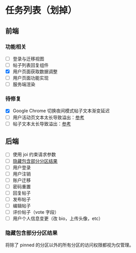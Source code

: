# 任务列表（划掉）

## 前端

### 功能相关

- [ ] 登录与迁移视图
- [ ] 帖子列表回复组件
- [X] 用户页面获取数据调整
- [ ] 用户页面功能实现
- [ ] 服务端渲染

### 待修复

- [X] Google Chrome 切换夜间模式帖子文本渐变延迟
- [ ] 用户活动页文本太长导致溢出：[参考](https://seraintalk.ntzyz.io/m/59423df4ed4418798378ec20)
- [ ] 帖子文本太长导致溢出：[参考](https://seraintalk.ntzyz.io/d/59423e06ed44187983799a3e)

## 后端
- [ ] 使用 joi 约束请求参数
- [ ] [隐藏包含部分分区结果](#隐藏包含部分分区结果)
- [ ] 用户登录
- [ ] 用户注销
- [ ] 账户迁移
- [ ] 密码重置
- [ ] 回复帖子
- [ ] 发布帖子
- [ ] 编辑帖子
- [ ] 评价帖子（vote 字段）
- [ ] 用户个人信息变更（改 bio，上传头像，etc）

### 隐藏包含部分分区结果
将除了 pinned 的分区以外的所有分区的访问权限都视为仅管理。
